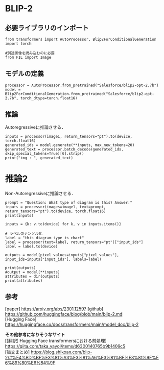 # BLIP-2


## 必要ライブラリのインポート
```
from transformers import AutoProcessor, Blip2ForConditionalGeneration
import torch

#別途画像を読み込むのに必要
from PIL import Image
```

## モデルの定義
```
processor = AutoProcessor.from_pretrained("Salesforce/blip2-opt-2.7b")
model = Blip2ForConditionalGeneration.from_pretrained("Salesforce/blip2-opt-2.7b", torch_dtype=torch.float16)
```

## 推論
Autoregressiveに推論させる．
```
inputs = processor(image1, return_tensors="pt").to(device, torch.float16)
generated_ids = model.generate(**inputs, max_new_tokens=20)
generated_text = processor.batch_decode(generated_ids, skip_special_tokens=True)[0].strip()
print("img : ", generated_text)
```

# 推論2
Non-Autoregressiveに推論させる．
```
prompt = "Question: What type of diagram is this? Answer:"
inputs = processor(images=image1, text=prompt, return_tensors="pt").to(device, torch.float16)
print(inputs)

inputs = {k: v.to(device) for k, v in inputs.items()}

# ラベルのテンソル化
label = "this diagram type is chart"
label = processor(text=label, return_tensors="pt")["input_ids"]
label = label.to(device)

outputs = model(pixel_values=inputs["pixel_values"], input_ids=inputs["input_ids"], labels=label)

print(outputs)
#output = model(**inputs)
attributes = dir(outputs)
print(attributes)
```


## 参考
[paper] https://arxiv.org/abs/2301.12597
[github] https://github.com/huggingface/blog/blob/main/blip-2.md <br>
[Hugging Face] https://huggingface.co/docs/transformers/main/model_doc/blip-2 <br>

**その他参考になりそうなサイト**<br>
[[翻訳] Hugging Face transformersにおける前処理] https://qiita.com/taka_yayoi/items/d6300140765b9b1406c5<br>
[論文まとめ] https://blog.shikoan.com/blip-2/#%E4%BD%BF%E3%81%A3%E3%81%A6%E3%81%BF%E3%81%9F%E6%89%80%E6%84%9F
